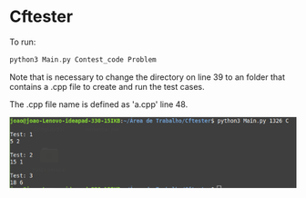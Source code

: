 # Cftester

To run:

```c
python3 Main.py Contest_code Problem 
```

Note that is necessary to change the directory on line 39 to an folder that contains a .cpp file to create and run the test cases.


The .cpp file name is defined as 'a.cpp' line 48.

![GitHub Logo](https://raw.githubusercontent.com/jonh14lk/Cftester/master/print.png)
